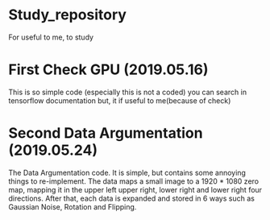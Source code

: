 # Study_repository
For useful to me, to study


# First Check GPU (2019.05.16)

This is so simple code (especially this is not a coded) you can search in tensorflow documentation but, it if useful to me(because of check)

# Second Data Argumentation (2019.05.24)

The Data Argumentation code. It is simple, but contains some annoying things to re-implement.
The data maps a small image to a 1920 * 1080 zero map, mapping it in the upper left upper right, lower right and lower right four directions. After that, each data is expanded and stored in 6 ways such as Gaussian Noise, Rotation and Flipping.
